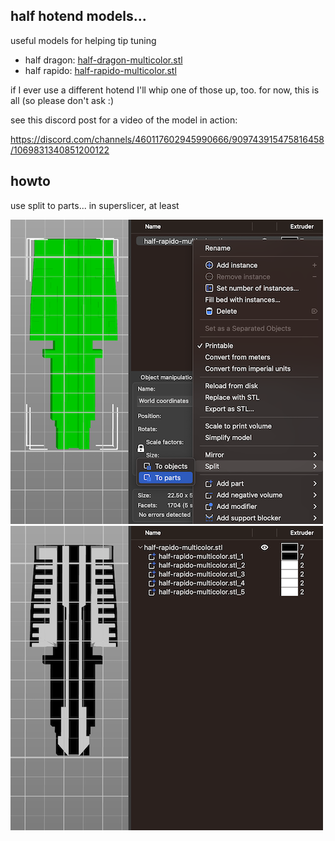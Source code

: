 ## half hotend models...

useful models for helping tip tuning

- half dragon: [half-dragon-multicolor.stl](half-dragon-multicolor.stl)
- half rapido: [half-rapido-multicolor.stl](half-dragon-multicolor.stl)

if I ever use a different hotend I'll whip one of those up, too.  for now, this is all (so please don't ask :)

see this discord post for a video of the model in action:

https://discord.com/channels/460117602945990666/909743915475816458/1069831340851200122

## howto

use split to parts... in superslicer, at least

[![whole](./images/whole.png)](./images/whole.png)
[![split](./images/split.png)](./images/split.png)



